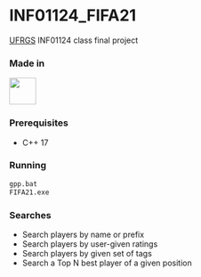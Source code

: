 # INF01124_FIFA21

[UFRGS](http://www.ufrgs.br/english/home) INF01124 class final project

### Made in

<img src="https://raw.githubusercontent.com/jmnote/z-icons/master/svg/cpp.svg" width="48">

### Prerequisites
- C++ 17


### Running 
```bash
gpp.bat
FIFA21.exe
```

### Searches

- Search players by name or prefix
- Search players by user-given ratings 
- Search players by given set of tags
- Search a Top N best player of a given position
